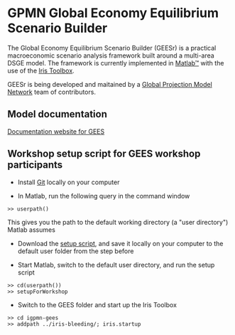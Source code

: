 
# GPMN Global Economy Equilibrium Scenario Builder


The Global Economy Equilibrium Scenario Builder (GEESr) is a practical
macroeconomic scenario analysis framework built around a multi-area DSGE
model. The framework is currently implemented in
[Matlab&trade;](https://www.mathworks.com) with the use of the
[Iris Toolbox](https://www.iris-toolbox.com).

GEESr is being developed and maitained by a [Global Projection Model Network](https://www.igpmn.org)
team of contributors.

## Model documentation

[Documentation website for GEES](https://igpmn.github.io/GEES)


## Workshop setup script for GEES workshop participants

* Install [Git](git-scm.com) locally on your computer

* In Matlab, run the following query in the command window

```
>> userpath()
```

This gives you the path to the default working directory (a "user
directory") Matlab assumes

* Download the [setup script](https://github.com/igpmn/gees/blob/master/setupForWorkshop.m),
and save it locally on your computer to the default user folder from the step before

* Start Matlab, switch to the default user directory, and run the setup
  script

```
>> cd(userpath())
>> setupForWorkshop
```

* Switch to the GEES folder and start up the Iris Toolbox

```
>> cd igpmn-gees
>> addpath ../iris-bleeding/; iris.startup
```

